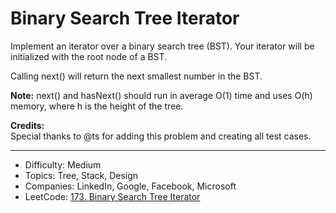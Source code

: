 # Binary Search Tree Iterator

Implement an iterator over a binary search tree (BST). Your iterator will be initialized with the root node of a BST.

Calling next() will return the next smallest number in the BST.

**Note:** next() and hasNext() should run in average O(1) time and uses O(h) memory, where h is the height of the tree.

**Credits:**  
Special thanks to @ts for adding this problem and creating all test cases.

---

* Difficulty: Medium
* Topics: Tree, Stack, Design
* Companies: LinkedIn, Google, Facebook, Microsoft
* LeetCode: [173. Binary Search Tree Iterator](https://leetcode.com/problems/binary-search-tree-iterator/description/)
